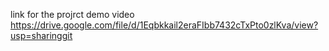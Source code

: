 link for the projrct demo video
https://drive.google.com/file/d/1Eqbkkail2eraFIbb7432cTxPto0zlKva/view?usp=sharinggit